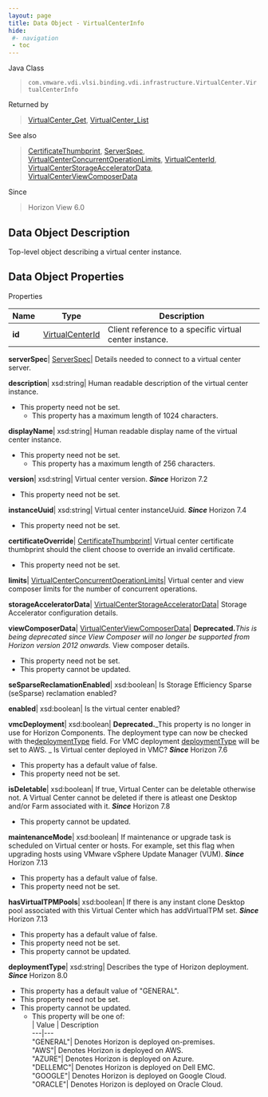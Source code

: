 ```yaml
---
layout: page
title: Data Object - VirtualCenterInfo
hide:
 #- navigation
 - toc
---
```






Java Class  
> `com.vmware.vdi.vlsi.binding.vdi.infrastructure.VirtualCenter.VirtualCenterInfo`

Returned by  
> [VirtualCenter_Get](vdi.infrastructure.VirtualCenter.md#get), [VirtualCenter_List](vdi.infrastructure.VirtualCenter.md#list)

See also  
> [CertificateThumbprint](vdi.utils.Certificate.CertificateThumbprint.md), [ServerSpec](vdi.utils.Certificate.ServerSpec.md), [VirtualCenterConcurrentOperationLimits](vdi.infrastructure.VirtualCenter.ConcurrentOperationLimits.md), [VirtualCenterId](vdi.entity.VirtualCenterId.md), [VirtualCenterStorageAcceleratorData](vdi.infrastructure.VirtualCenter.StorageAcceleratorData.md), [VirtualCenterViewComposerData](vdi.infrastructure.VirtualCenter.ViewComposerData.md)

Since  
> Horizon View 6.0


## Data Object Description 

Top-level object describing a virtual center instance. 

## Data Object Properties

Properties

Name |  Type |  Description   
---|---|---  
**id**| [VirtualCenterId](vdi.entity.VirtualCenterId.md)|  Client reference to a specific virtual center instance.   
  
**serverSpec**| [ServerSpec](vdi.utils.Certificate.ServerSpec.md)|  Details needed to connect to a virtual center server.   
  
**description**|  xsd:string|  Human readable description of the virtual center instance.   


* This property need not be set.
  * This property has a maximum length of 1024 characters. 

  
**displayName**|  xsd:string|  Human readable display name of the virtual center instance.   


* This property need not be set.
  * This property has a maximum length of 256 characters. 

  
**version**|  xsd:string|  Virtual center version.  **_Since_** Horizon 7.2  


* This property need not be set.

  
**instanceUuid**|  xsd:string|  Virtual center instanceUuid.  **_Since_** Horizon 7.4  


* This property need not be set.

  
**certificateOverride**| [CertificateThumbprint](vdi.utils.Certificate.CertificateThumbprint.md)|  Virtual center certificate thumbprint should the client choose to override an invalid certificate.   


* This property need not be set.

  
**limits**| [VirtualCenterConcurrentOperationLimits](vdi.infrastructure.VirtualCenter.ConcurrentOperationLimits.md)|  Virtual center and view composer limits for the number of concurrent operations.   
  
**storageAcceleratorData**| [VirtualCenterStorageAcceleratorData](vdi.infrastructure.VirtualCenter.StorageAcceleratorData.md)|  Storage Accelerator configuration details.   
  
**viewComposerData**| [VirtualCenterViewComposerData](vdi.infrastructure.VirtualCenter.ViewComposerData.md)| **Deprecated.**_This is being deprecated since View Composer will no longer be supported from Horizon version 2012 onwards._ View composer details.   


* This property need not be set.
* This property cannot be updated.

  
**seSparseReclamationEnabled**|  xsd:boolean|  Is Storage Efficiency Sparse (seSparse) reclamation enabled?   
  
**enabled**|  xsd:boolean|  Is the virtual center enabled?   
  
**vmcDeployment**|  xsd:boolean| **Deprecated.**_This property is no longer in use for Horizon Components. The deployment type can now be checked with the[deploymentType](vdi.infrastructure.VirtualCenter.VirtualCenterInfo.md#deploymentType) field. For VMC deployment [deploymentType](vdi.infrastructure.VirtualCenter.VirtualCenterInfo.md#deploymentType) will be set to AWS. _ Is Virtual center deployed in VMC?  **_Since_** Horizon 7.6  


  * This property has a default value of false.
* This property need not be set.

  
**isDeletable**|  xsd:boolean|  If true, Virtual Center can be deletable otherwise not. A Virtual Center cannot be deleted if there is atleast one Desktop and/or Farm associated with it.  **_Since_** Horizon 7.8  


* This property cannot be updated.

  
**maintenanceMode**|  xsd:boolean|  If maintenance or upgrade task is scheduled on Virtual center or hosts. For example, set this flag when upgrading hosts using VMware vSphere Update Manager (VUM).  **_Since_** Horizon 7.13  


  * This property has a default value of false.
* This property need not be set.

  
**hasVirtualTPMPools**|  xsd:boolean|  If there is any instant clone Desktop pool associated with this Virtual Center which has addVirtualTPM set.  **_Since_** Horizon 7.13  


  * This property has a default value of false.
* This property need not be set.
* This property cannot be updated.

  
**deploymentType**|  xsd:string|  Describes the type of Horizon deployment.  **_Since_** Horizon 8.0  


  * This property has a default value of "GENERAL".
* This property need not be set.
* This property cannot be updated.
  * This property will be one of:  
|  Value |  Description   
---|---  
"GENERAL"| Denotes Horizon is deployed on-premises.  
"AWS"| Denotes Horizon is deployed on AWS.  
"AZURE"| Denotes Horizon is deployed on Azure.  
"DELLEMC"| Denotes Horizon is deployed on Dell EMC.  
"GOOGLE"| Denotes Horizon is deployed on Google Cloud.  
"ORACLE"| Denotes Horizon is deployed on Oracle Cloud.  

  
  
  
 
  
  
